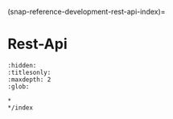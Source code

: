 (snap-reference-development-rest-api-index)=
# Rest-Api

```{toctree}
:hidden:
:titlesonly:
:maxdepth: 2
:glob:

*
*/index
